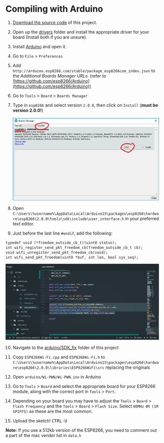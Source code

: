# Compiling with Arduino

1. [Download the source code](https://github.com/Wi-PWN/Wi-PWN/archive/main.zip) of this project.

2. Open up the [drivers](https://github.com/RaymondReddington479/Wi-PWN/drivers) folder and install the appropriate driver for your board (Install both if you are unsure).

3. Install [Arduino](https://www.arduino.cc/en/Main/Software) and open it.

4. Go to `File` > `Preferences`

5. Add `http://arduino.esp8266.com/stable/package_esp8266com_index.json` to the _Additional Boards Manager URLs._ (refer to [https://github.com/esp8266/Arduino](https://github.com/esp8266/Arduino))

6. Go to `Tools` > `Board` > `Boards Manager`

7. Type in `esp8266` and select version `2.0.0`, then click on `Install` (**must be version 2.0.0!**)<br><br>
   ![screenshot of arduino, selecting the right version](https://raw.githubusercontent.com/RaymondReddington479/Wi-PWN/main/pictures/arduino_screenshot_1.JPG)

8. Open `C:\Users\%username%\AppData\Local\Arduino15\packages\esp8266\hardware\esp8266\2.0.0\tools\sdk\include\user_interface.h` in your preferred text editor.

9. Just before the last line `#endif`, add the following:

<b></b>

    typedef void (*freedom_outside_cb_t)(uint8 status);
    int wifi_register_send_pkt_freedom_cb(freedom_outside_cb_t cb);
    void wifi_unregister_send_pkt_freedom_cb(void);
    int wifi_send_pkt_freedom(uint8 *buf, int len, bool sys_seq);

![screenshot of notepad, copy paste the right code](https://raw.githubusercontent.com/RaymondReddington479/Wi-PWN/main/pictures/notepad_screenshot_1.JPG)

10. Navigate to the [arduino/SDK_fix](https://github.com/RaymondReddington479/Wi-PWN/arduino/SDK_fix) folder of this project

11. Copy `ESP8266Wi-Fi.cpp` and `ESP8266Wi-Fi.h` to `C:\Users\%username%\AppData\Local\Arduino15\packages\esp8266\hardware\esp8266\2.0.0\libraries\ESP8266WiFi\src` replacing the originals

12. Open `arduino/Wi-PWN/Wi-PWN.ino` in Arduino

13. Go to `Tools` > `Board` and select the appropriate board for your ESP8266 module, along with the correct port in `Tools` > `Port`.

14. Depending on your board you may have to adjust the `Tools` > `Board` > `Flash Frequency` and the `Tools` > `Board` > `Flash Size`. Select `80MHz` `4M (1M SPIFFS)` as these are the most common.

15. Upload the sketch! <kbd>CTRL-U</kbd>

**Note:** If you use a 512kb version of the ESP8266, you need to comment out a part of the mac vendor list in `data.h`
